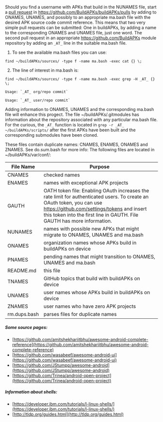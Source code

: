 Should you find a username with APKs that build in the NUNAMES file, start a [pull request](https://help.github.com/en/github/collaborating-with-issues-and-pull-requests/creating-a-pull-request) in https://github.com/BuildAPKs/buildAPKs/pulls by adding to ONAMES, UNAMES, and possibly to an appropriate ma.bash file with the desired APK source code commit reference.  This means that two very simple pull requests can be submitted:  One in buildAPKs, by adding a name to the corresponding ONAMES and UNAMES file, just one word.  The second pull request in an appropriate https://github.com/BuildAPKs module repository by adding an `_AT_` line in the suitable ma.bash file. 

1) To see the available ma.bash files you can use: 
```
find ~/buildAPKs/sources/ -type f -name ma.bash -exec cat {} \;
```

2) The line of interest in ma.bash is: 
```
find ~/buildAPKs/sources/ -type f -name ma.bash -exec grep -H _AT_ {} \; 
```

	Usage: `_AT_ org/repo commit`

	Usage: `_AT_ user/repo commit`


Adding information to ONAMES, UNAMES and the corresponding ma.bash file will enhance this progect.  The file ~/buildAPKs/.gitmodules has information about the repository associated with any particular ma.bash file.  For the curious, the `_AT_` function is located in `grep -r _AT_ ~/buildAPKs/scripts/` after the first APKs have been built and the corresponding submodules have been cloned.

These files contain duplicate names: CNAMES, ENAMES, ONAMES and ZNAMES.  See do.sum.bash for more info:  The following files are located in ~/buildAPKs/var/conf/:

| File Name   | Purpose   |
| ----------- | --------- |
| CNAMES      | checked names |
| ENAMES      | names with exceptional APK projects |
| GAUTH       | OATH token file:  Enabling OAuth increases the rate limit for authenticated users.  To create an OAuth token, you can use https://github.com/settings/tokens and insert this token into the first line in GAUTH.  File GAUTH has more information. |
| NUNAMES     | names with possible new APKs that might migrate to ONAMES, UNAMES and ma.bash |
| ONAMES      | organization names whose APKs build in buildAPKs on device |
| PNAMES      | pending names that might transition to ONAMES, UNAMES and ma.bash |
| README.md   | this file |
| TNAMES      | GitHub topics that build with buildAPKs on device |
| UNAMES      | user names whose APKs build in buildAPKs on device |
| ZNAMES      | user names who have zero APK projects |
| rm.dups.bash | parses files for duplicate names |

##### Some source pages:
   * [https://github.com/amitshekhariitbhu/awesome-android-complete-reference](https://github.com/amitshekhariitbhu/awesome-android-complete-reference)
   * [https://github.com/wasabeef/awesome-android-ui](https://github.com/wasabeef/awesome-android-ui)
   * [https://github.com/JStumpp/awesome-android](https://github.com/JStumpp/awesome-android)
   * [https://github.com/Trinea/android-open-project](https://github.com/Trinea/android-open-project)

##### Information about shells:
   * [https://developer.ibm.com/tutorials/l-linux-shells/](https://developer.ibm.com/tutorials/l-linux-shells/)
   * [http://tldp.org/guides.html](http://tldp.org/guides.html)
<!-- README.md EOF -->
